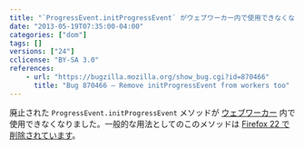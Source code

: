 ```yaml
---
title: "`ProgressEvent.initProgressEvent` がウェブワーカー内で使用できなくなりました"
date: "2013-05-19T07:35:00-04:00"
categories: ["dom"]
tags: []
versions: ["24"]
cclicense: "BY-SA 3.0"
references:
    - url: "https://bugzilla.mozilla.org/show_bug.cgi?id=870466"
      title: "Bug 870466 – Remove initProgressEvent from workers too"
---
```

廃止された `ProgressEvent.initProgressEvent` メソッドが [ウェブワーカー](https://developer.mozilla.org/ja/docs/Web/Guide/Performance/Using_web_workers) 内で使用できなくなりました。一般的な用法としてのこのメソッドは [Firefox 22 で削除されています](https://www.fxsitecompat.com/ja/docs/2013/progressevent-initprogressevent-has-been-removed/)。
